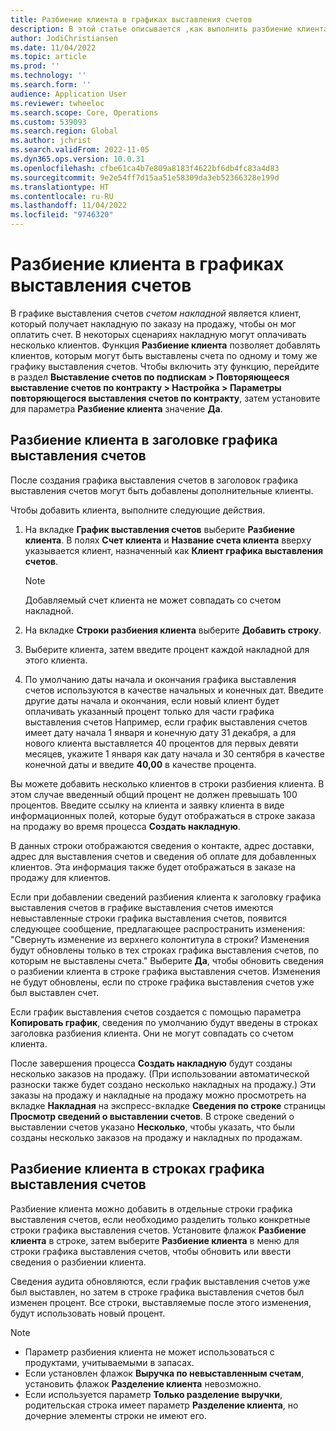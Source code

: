 ```yaml
---
title: Разбиение клиента в графиках выставления счетов
description: В этой статье описывается ,как выполнить разбиение клиента при использовании выставления счетов по подписке.
author: JodiChristiansen
ms.date: 11/04/2022
ms.topic: article
ms.prod: ''
ms.technology: ''
ms.search.form: ''
audience: Application User
ms.reviewer: twheeloc
ms.search.scope: Core, Operations
ms.custom: 539093
ms.search.region: Global
ms.author: jchrist
ms.search.validFrom: 2022-11-05
ms.dyn365.ops.version: 10.0.31
ms.openlocfilehash: cfbe61ca4b7e809a8183f4622bf6db4fc83a4d83
ms.sourcegitcommit: 9e2e54ff7d15aa51e58309da3eb52366328e199d
ms.translationtype: HT
ms.contentlocale: ru-RU
ms.lasthandoff: 11/04/2022
ms.locfileid: "9746320"
---
```

# <a name="customer-split-on-billing-schedules"></a>Разбиение клиента в графиках выставления счетов

В графике выставления счетов *счетом накладной* является клиент, который получает накладную по заказу на продажу, чтобы он мог оплатить счет. В некоторых сценариях накладную могут оплачивать несколько клиентов. Функция **Разбиение клиента** позволяет добавлять клиентов, которым могут быть выставлены счета по одному и тому же графику выставления счетов. Чтобы включить эту функцию, перейдите в раздел **Выставление счетов по подпискам \> Повторяющееся выставление счетов по контракту \> Настройка \> Параметры повторяющегося выставления счетов по контракту**, затем установите для параметра **Разбиение клиента** значение **Да**.

## <a name="customer-split-on-the-billing-schedule-header"></a>Разбиение клиента в заголовке графика выставления счетов

После создания графика выставления счетов в заголовок графика выставления счетов могут быть добавлены дополнительные клиенты.

Чтобы добавить клиента, выполните следующие действия.

1. На вкладке **График выставления счетов** выберите **Разбиение клиента**. В полях **Счет клиента** и **Название счета клиента** вверху указывается клиент, назначенный как **Клиент графика выставления счетов**.

    > [!NOTE]
    > Добавляемый счет клиента не может совпадать со счетом накладной.

2. На вкладке **Строки разбиения клиента** выберите **Добавить строку**.
3. Выберите клиента, затем введите процент каждой накладной для этого клиента.
4. По умолчанию даты начала и окончания графика выставления счетов используются в качестве начальных и конечных дат. Введите другие даты начала и окончания, если новый клиент будет оплачивать указанный процент только для части графика выставления счетов Например, если график выставления счетов имеет дату начала 1 января и конечную дату 31 декабря, а для нового клиента выставляется 40 процентов для первых девяти месяцев, укажите 1 января как дату начала и 30 сентября в качестве конечной даты и введите **40,00** в качестве процента.

Вы можете добавить несколько клиентов в строки разбиения клиента. В этом случае введенный общий процент не должен превышать 100 процентов. Введите ссылку на клиента и заявку клиента в виде информационных полей, которые будут отображаться в строке заказа на продажу во время процесса **Создать накладную**.

В данных строки отображаются сведения о контакте, адрес доставки, адрес для выставления счетов и сведения об оплате для добавленных клиентов. Эта информация также будет отображаться в заказе на продажу для клиентов.

Если при добавлении сведений разбиения клиента к заголовку графика выставления счетов в графике выставления счетов имеются невыставленные строки графика выставления счетов, появится следующее сообщение, предлагающее распространить изменения: "Свернуть изменение из верхнего колонтитула в строки? Изменения будут обновлены только в тех строках графика выставления счетов, по которым не выставлены счета." Выберите **Да**, чтобы обновить сведения о разбиении клиента в строке графика выставления счетов. Изменения не будут обновлены, если по строке графика выставления счетов уже был выставлен счет.

Если график выставления счетов создается с помощью параметра **Копировать график**, сведения по умолчанию будут введены в строках заголовка разбиения клиента. Они не могут совпадать со счетом клиента.

После завершения процесса **Создать накладную** будут созданы несколько заказов на продажу. (При использовании автоматической разноски также будет создано несколько накладных на продажу.) Эти заказы на продажу и накладные на продажу можно просмотреть на вкладке **Накладная** на экспресс-вкладке **Сведения по строке** страницы **Просмотр сведений о выставлении счетов**. В строке сведений о выставлении счетов указано **Несколько**, чтобы указать, что были созданы несколько заказов на продажу и накладных по продажам.

## <a name="customer-split-on-billing-schedule-lines"></a>Разбиение клиента в строках графика выставления счетов

Разбиение клиента можно добавить в отдельные строки графика выставления счетов, если необходимо разделить только конкретные строки графика выставления счетов. Установите флажок **Разбиение клиента** в строке, затем выберите **Разбиение клиента** в меню для строки графика выставления счетов, чтобы обновить или ввести сведения о разбиении клиента.

Сведения аудита обновляются, если график выставления счетов уже был выставлен, но затем в строке графика выставления счетов был изменен процент. Все строки, выставляемые после этого изменения, будут использовать новый процент.

> [!NOTE]
> - Параметр разбиения клиента не может использоваться с продуктами, учитываемыми в запасах.
> - Если установлен флажок **Выручка по невыставленным счетам**, установить флажок **Разделение клиента** невозможно.
> - Если используется параметр **Только разделение выручки**, родительская строка имеет параметр **Разделение клиента**, но дочерние элементы строки не имеют его.
